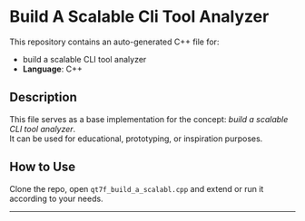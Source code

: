 # Build A Scalable Cli Tool Analyzer

This repository contains an auto-generated C++ file for:

- build a scalable CLI tool analyzer
- **Language**: C++

## Description

This file serves as a base implementation for the concept: *build a scalable CLI tool analyzer*.  
It can be used for educational, prototyping, or inspiration purposes.

## How to Use

Clone the repo, open `qt7f_build_a_scalabl.cpp` and extend or run it according to your needs.

---


